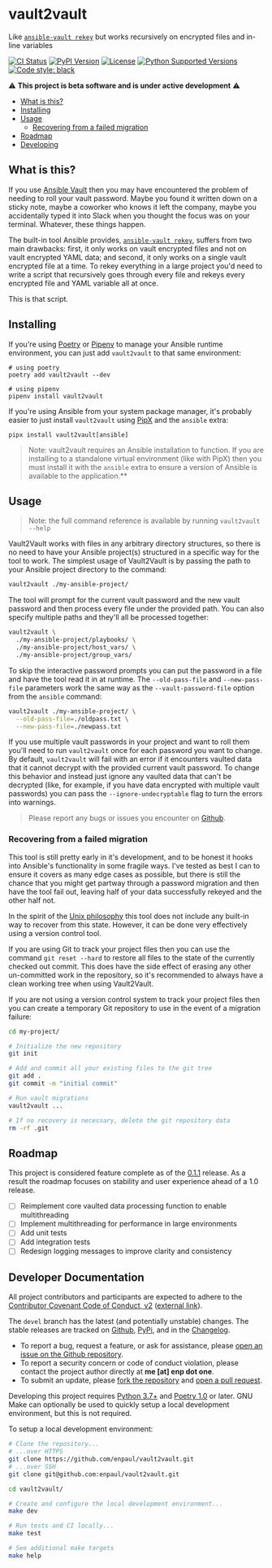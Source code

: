 # vault2vault

Like
[`ansible-vault rekey`](https://docs.ansible.com/ansible/latest/cli/ansible-vault.html#rekey)
but works recursively on encrypted files and in-line variables

[![CI Status](https://github.com/enpaul/vault2vault/workflows/CI/badge.svg?event=push)](https://github.com/enpaul/vault2vault/actions)
[![PyPI Version](https://img.shields.io/pypi/v/vault2vault)](https://pypi.org/project/vault2vault/)
[![License](https://img.shields.io/pypi/l/vault2vault)](https://opensource.org/licenses/MIT)
[![Python Supported Versions](https://img.shields.io/pypi/pyversions/vault2vault)](https://www.python.org)
[![Code style: black](https://img.shields.io/badge/code%20style-black-000000.svg)](https://github.com/psf/black)

⚠️ **This project is beta software and is under active development** ⚠️

- [What is this?](#what-is-this)
- [Installing](#installing)
- [Usage](#usage)
  - [Recovering from a failed migration](#recovering-from-a-failed-migration)
- [Roadmap](#roadmap)
- [Developing](#developer-documentation)

## What is this?

If you use [Ansible Vault](https://docs.ansible.com/ansible/latest/user_guide/vault.html)
then you may have encountered the problem of needing to roll your vault password. Maybe
you found it written down on a sticky note, maybe a coworker who knows it left the
company, maybe you accidentally typed it into Slack when you thought the focus was on your
terminal. Whatever, these things happen.

The built-in tool Ansible provides,
[`ansible-vault rekey`](https://docs.ansible.com/ansible/latest/cli/ansible-vault.html#rekey),
suffers from two main drawbacks: first, it only works on vault encrypted files and not on
vault encrypted YAML data; and second, it only works on a single vault encrypted file at
a time. To rekey everything in a large project you'd need to write a script that
recursively goes through every file and rekeys every encrypted file and YAML variable all
at once.

This is that script.

## Installing

If you're using [Poetry](https://python-poetry.org/) or
[Pipenv](https://pipenv.pypa.io/en/latest/) to manage your Ansible runtime environment,
you can just add `vault2vault` to that same environment:

```
# using poetry
poetry add vault2vault --dev

# using pipenv
pipenv install vault2vault
```

If you're using Ansible from your system package manager, it's probably easier to just
install `vault2vault` using [PipX](https://pypa.github.io/pipx/) and the `ansible` extra:

```
pipx install vault2vault[ansible]
```

> Note: vault2vault requires an Ansible installation to function. If you are installing to a
> standalone virtual environment (like with PipX) then you must install it with the
> `ansible` extra to ensure a version of Ansible is available to the application.\*\*

## Usage

> Note: the full command reference is available by running `vault2vault --help`

Vault2Vault works with files in any arbitrary directory structures, so there is no need to
have your Ansible project(s) structured in a specific way for the tool to work. The
simplest usage of Vault2Vault is by passing the path to your Ansible project directory to
the command:

```bash
vault2vault ./my-ansible-project/
```

The tool will prompt for the current vault password and the new vault password and then
process every file under the provided path. You can also specify multiple paths and
they'll all be processed together:

```bash
vault2vault \
  ./my-ansible-project/playbooks/ \
  ./my-ansible-project/host_vars/ \
  ./my-ansible-project/group_vars/
```

To skip the interactive password prompts you can put the password in a file and have the
tool read it in at runtime. The `--old-pass-file` and `--new-pass-file` parameters work
the same way as the `--vault-password-file` option from the `ansible` command:

```bash
vault2vault ./my-ansible-project/ \
  --old-pass-file=./oldpass.txt \
  --new-pass-file=./newpass.txt
```

If you use multiple vault passwords in your project and want to roll them you'll need to
run `vault2vault` once for each password you want to change. By default, `vault2vault`
will fail with an error if it encounters vaulted data that it cannot decrypt with the
provided current vault password. To change this behavior and instead just ignore any
vaulted data that can't be decrypted (like, for example, if you have data encrypted with
multiple vault passwords) you can pass the `--ignore-undecryptable` flag to turn the
errors into warnings.

> Please report any bugs or issues you encounter on
> [Github](https://github.com/enpaul/vault2vault/issues).

### Recovering from a failed migration

This tool is still pretty early in it's development, and to be honest it hooks into
Ansible's functionality in some fragile ways. I've tested as best I can to ensure it
covers as many edge cases as possible, but there is still the chance that you might get
partway through a password migration and then have the tool fail out, leaving half of your
data successfully rekeyed and the other half not.

In the spirit of the
[Unix philosophy](https://hackaday.com/2018/09/10/doing-one-thing-well-the-unix-philosophy/)
this tool does not include any built-in way to recover from this state. However, it can
be done very effectively using a version control tool.

If you are using Git to track your project files then you can use the command
`git reset --hard` to restore all files to the state of the currently checked out commit.
This does have the side effect of erasing any other un-committed work in the repository,
so it's recommended to always have a clean working tree when using Vault2Vault.

If you are not using a version control system to track your project files then you can
create a temporary Git repository to use in the event of a migration failure:

```bash
cd my-project/

# Initialize the new repository
git init

# Add and commit all your existing files to the git tree
git add .
git commit -m "initial commit"

# Run vault migrations
vault2vault ...

# If no recovery is necessary, delete the git repository data
rm -rf .git
```

## Roadmap

This project is considered feature complete as of the
[0.1.1](https://github.com/enpaul/vault2vault/releases/tag/0.1.1) release. As a result the
roadmap focuses on stability and user experience ahead of a 1.0 release.

- [ ] Reimplement core vaulted data processing function to enable multithreading
- [ ] Implement multithreading for performance in large environments
- [ ] Add unit tests
- [ ] Add integration tests
- [ ] Redesign logging messages to improve clarity and consistency

## Developer Documentation

All project contributors and participants are expected to adhere to the
[Contributor Covenant Code of Conduct, v2](CODE_OF_CONDUCT.md) ([external link](https://www.contributor-covenant.org/version/2/0/code_of_conduct/)).

The `devel` branch has the latest (and potentially unstable) changes. The stable releases
are tracked on [Github](https://github.com/enpaul/vault2vault/releases),
[PyPi](https://pypi.org/project/vault2vault/#history), and in the
[Changelog](CHANGELOG.md).

- To report a bug, request a feature, or ask for assistance, please
  [open an issue on the Github repository](https://github.com/enpaul/vault2vault/issues/new).
- To report a security concern or code of conduct violation, please contact the project
  author directly at **‌me \[at‌\] enp dot‎ ‌one**.
- To submit an update, please
  [fork the repository](https://docs.github.com/en/enterprise/2.20/user/github/getting-started-with-github/fork-a-repo)
  and [open a pull request](https://github.com/enpaul/vault2vault/compare).

Developing this project requires [Python 3.7+](https://www.python.org/downloads/) and
[Poetry 1.0](https://python-poetry.org/docs/#installation) or later. GNU Make can
optionally be used to quickly setup a local development environment, but this is not
required.

To setup a local development environment:

```bash
# Clone the repository...
# ...over HTTPS
git clone https://github.com/enpaul/vault2vault.git
# ...over SSH
git clone git@github.com:enpaul/vault2vault.git

cd vault2vault/

# Create and configure the local development environment...
make dev

# Run tests and CI locally...
make test

# See additional make targets
make help
```

